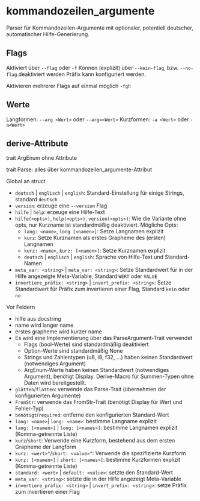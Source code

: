 # kommandozeilen_argumente

Parser für Kommandozeilen-Argumente mit optionaler, potentiell deutscher, automatischer Hilfe-Generierung.

## Flags

Aktiviert über `--flag` oder `-f`
Können (explizit) über `--kein-flag`, bzw. `--no-flag` deaktiviert werden
Präfix kann konfiguriert werden.

Aktivieren mehrerer Flags auf einmal möglich `-fgh`

## Werte

Langformen: `--arg <Wert>` oder `--arg=<Wert>`
Kurzformen: `-a <Wert>` oder `-a<Wert>`

## derive-Attribute

trait ArgEnum ohne Attribute

trait Parse: alles über kommandozeilen_argumente-Attribut

Global an struct

- `deutsch` | `englisch` | `english`: Standard-Einstellung für einige Strings, standard `deutsch`
- `version`: erzeuge eine `--version` Flag
- `hilfe` | `help`: erzeuge eine Hilfe-Text
- `hilfe(<opts>)`, `help(<opts>)`, `version(<opts>)`:
    Wie die Variante ohne opts, nur Kurzname ist standardmäßig deaktiviert. Mögliche Opts:
  - `lang: <name>`, `long [<namen>]`: Setze Langnamen explizit
  - `kurz`: Setze Kurznamen als erstes Grapheme des (ersten) Langnamen
  - `kurz: <name>`, `kurz: [<namen>]`: Setze Kurznamen explizit
  - `deutsch` | `englisch` | `english`: Sprache von Hilfe-Text und Standard-Namen
- `meta_var: <string>` | `meta_var: <string>`:
    Setze Standardwert für in der Hilfe angezeigte Meta-Variable, Standard `WERT` oder `VALUE`
- `invertiere_präfix: <string>` | `invert_prefix: <string>`:
    Setze Standardwert für Präfix zum invertieren einer Flag, Standard `kein` oder `no`

Vor Feldern

- hilfe aus docstring
- name wird langer name
- erstes grapheme wird kurzer name
- Es wird eine Implementierung über das ParseArgument-Trait verwendet
  - Flags (bool-Werte) sind standardmäßig deaktiviert
  - Option-Werte sind standardmäßig None
  - Strings und Zahlentypen (u8, i8, f32, ...) haben keinen Standardwert (notwendiges Argument)
  - ArgEnum-Werte haben keinen Standardwert (notwendiges Argument), benötigt Display.
        Derive-Macro für Summen-Typen ohne Daten wird bereitgestellt.
- `glätten`/`flatten`: verwende das Parse-Trait (übernehmen der konfigurierten Argumente)
- `FromStr`: verwende das FromStr-Trait (benötigt Display für Wert und Fehler-Typ)
- `benötigt`/`required`: entferne den konfigurierten Standard-Wert
- `lang: <name>`| `long: <name>`: bestimme Langname explizit
- `lang: [<namen>]` | `long: [<names>]`: bestimme Langnamen explizit (Komma-getrennte Liste)
- `kurz`/`short`: Verwende eine Kurzform, bestehend aus dem ersten Grapheme der Langform
- `kurz: <wert>"`/`short: <value>"`: Verwende die spezifizierte Kurzform
- `kurz: [<namen>]` | `short: [<names>]`: bestimme Kurzformen explizit (Komma-getrennte Liste)
- `standard: <wert>` | `default: <value>`: setzte den Standard-Wert
- `meta_var: <string>`: setzte die in der Hilfe angezeigt Meta-Variable
- `invertiere_präfix: <string>` | `invert_prefix: <string>`: setze Präfix zum invertieren einer Flag
